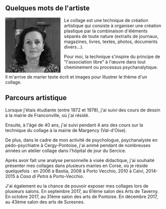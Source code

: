 ## Quelques mots de l'artiste

<img src="static/ghislaine.jpg" style="height: 35%; width: 35%; float: left;
padding: 0em 0.8em 0em 0em;" />

Le collage est une technique de création artistique qui consiste à organiser
une création plastique par la combinaison d'éléments séparés de toute nature
(extraits de journaux, magazines, livres, textes, photos, documents divers...).

Pour moi, la technique s'inspire du principe de "l'association libre" à l'œuvre
dans tout cheminement ou processus psychanalytique.

Il m'arrive de marier texte écrit et images pour illustrer le thème d'un
collage.

## Parcours artistique

Lorsque j'étais étudiante (entre 1972 et 1978), j'ai suivi des cours de dessin
à la mairie de Franconville, où j'ai résidé.

Ensuite, à l'âge de 40 ans, j'ai suivi pendant 4 ans des cours sur la technique
du collage à la mairie de Margency (Val-d'Oise).

De plus, dans le cadre de mon activité de psychologue, psychanalyste en
pédo-psychiatre à Cergy-Pontoise, j'ai animé pendant de nombreuses années un
atelier collage dans l'hôpital de jour du Sercice.

Après avoir fait une analyse personnelle à visée didactique, j'ai souhaité
présenter mes collages dans plusieurs mairies en Corse, où je réside
quelquefois : en 2006 à Bastia, 2008 à Porto Vecchio, 2010 à Calvi, 2014-2015 à
_Casa di Petra_ à Porto-Vecchio.

J'ai également eu la chance de pouvoir exposer mes collages lors de plusieurs
salons. En septembre 2017, au 61ème salon des Arts de Taverny. En octobre 2017,
au 31ème salon des arts de Pontoise. En décembre 2017, au 43ème salon des arts
de Suresnes.
